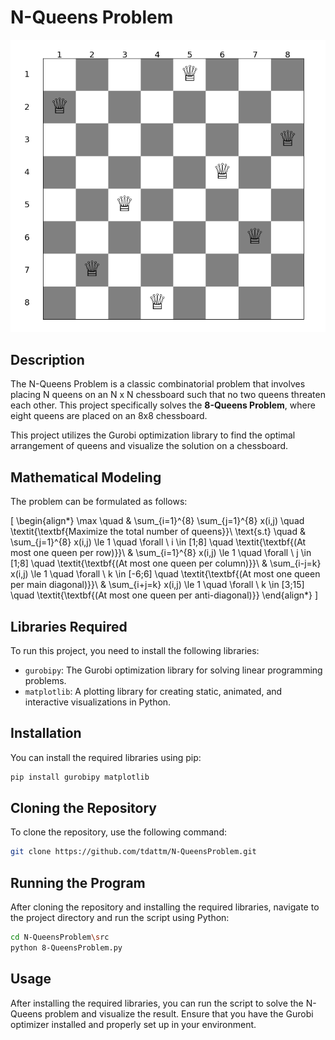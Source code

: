 # N-Queens Problem

<p align="center">
	<img src="assets/QueenPosition.png" />
</p>

## Description
The N-Queens Problem is a classic combinatorial problem that involves placing N queens on an N x N chessboard such that no two queens threaten each other. This project specifically solves the **8-Queens Problem**, where eight queens are placed on an 8x8 chessboard. 

This project utilizes the Gurobi optimization library to find the optimal arrangement of queens and visualize the solution on a chessboard.

## Mathematical Modeling
The problem can be formulated as follows:

\[
\begin{align*}
\max \quad & \sum_{i=1}^{8} \sum_{j=1}^{8} x(i,j) \quad  \textit{\textbf{Maximize the total number of queens}}\\
\text{s.t} \quad & \sum_{j=1}^{8} x(i,j) \le 1 \quad \forall \ i \in [1;8] \quad \textit{\textbf{(At most one queen per row)}}\\
& \sum_{i=1}^{8} x(i,j) \le 1 \quad \forall \ j \in [1;8] \quad \textit{\textbf{(At most one queen per column)}}\\
& \sum_{i-j=k} x(i,j) \le 1 \quad \forall \ k \in [-6;6] \quad \textit{\textbf{(At most one queen per main diagonal)}}\\
& \sum_{i+j=k} x(i,j) \le 1 \quad \forall \ k \in [3;15] \quad \textit{\textbf{(At most one queen per anti-diagonal)}}
\end{align*}
\]

## Libraries Required
To run this project, you need to install the following libraries:

- `gurobipy`: The Gurobi optimization library for solving linear programming problems.
- `matplotlib`: A plotting library for creating static, animated, and interactive visualizations in Python.

## Installation
You can install the required libraries using pip:

```bash
pip install gurobipy matplotlib
```

## Cloning the Repository
To clone the repository, use the following command:

```bash
git clone https://github.com/tdattm/N-QueensProblem.git
```

## Running the Program
After cloning the repository and installing the required libraries, navigate to the project directory and run the script using Python:

```bash
cd N-QueensProblem\src
python 8-QueensProblem.py
```

## Usage
After installing the required libraries, you can run the script to solve the N-Queens problem and visualize the result. Ensure that you have the Gurobi optimizer installed and properly set up in your environment.


